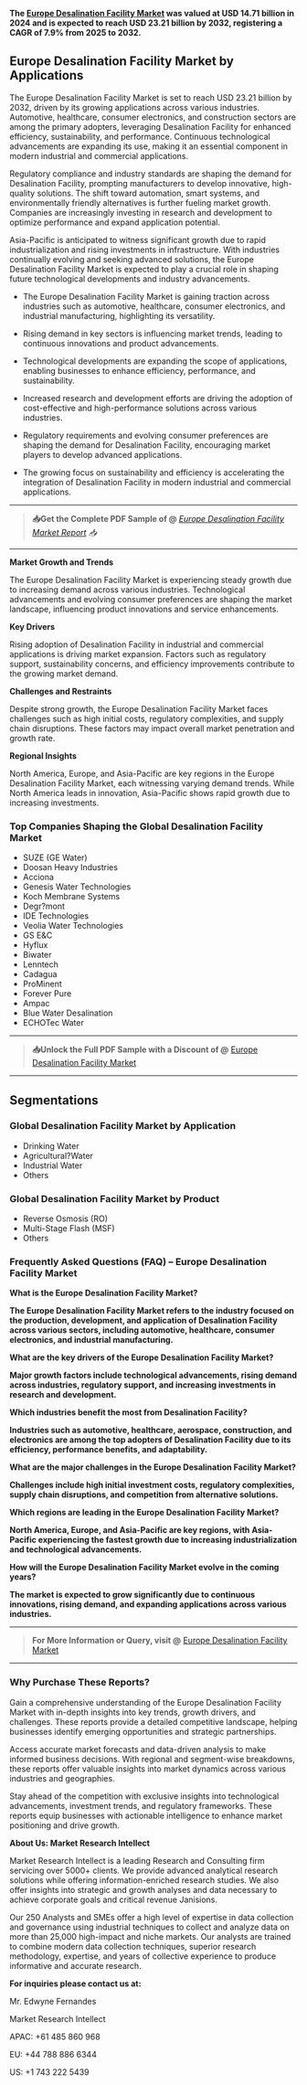 <p><strong>The <a href="https://www.marketresearchintellect.com/download-sample/?rid=401293&amp;utm_source=Pulse-April-Europe&amp;utm_medium=852">Europe Desalination Facility Market</a> was valued at USD 14.71 billion in 2024 and is expected to reach USD 23.21 billion by 2032, registering a CAGR of 7.9% from 2025 to 2032.</strong></p><h2>Europe Desalination Facility Market by Applications&nbsp;</h2><p><p>The Europe Desalination Facility Market is set to reach USD 23.21 billion by 2032, driven by its growing applications across various industries. Automotive, healthcare, consumer electronics, and construction sectors are among the primary adopters, leveraging Desalination Facility for enhanced efficiency, sustainability, and performance. Continuous technological advancements are expanding its use, making it an essential component in modern industrial and commercial applications.</p><p>Regulatory compliance and industry standards are shaping the demand for Desalination Facility, prompting manufacturers to develop innovative, high-quality solutions. The shift toward automation, smart systems, and environmentally friendly alternatives is further fueling market growth. Companies are increasingly investing in research and development to optimize performance and expand application potential.</p><p>Asia-Pacific is anticipated to witness significant growth due to rapid industrialization and rising investments in infrastructure. With industries continually evolving and seeking advanced solutions, the Europe Desalination Facility Market is expected to play a crucial role in shaping future technological developments and industry advancements.</p></p><ul><li><p>The Europe Desalination Facility Market is gaining traction across industries such as automotive, healthcare, consumer electronics, and industrial manufacturing, highlighting its versatility.</p></li><li><p>Rising demand in key sectors is influencing market trends, leading to continuous innovations and product advancements.</p></li><li><p>Technological developments are expanding the scope of applications, enabling businesses to enhance efficiency, performance, and sustainability.</p></li><li><p>Increased research and development efforts are driving the adoption of cost-effective and high-performance solutions across various industries.</p></li><li><p>Regulatory requirements and evolving consumer preferences are shaping the demand for Desalination Facility, encouraging market players to develop advanced applications.</p></li><li><p>The growing focus on sustainability and efficiency is accelerating the integration of Desalination Facility in modern industrial and commercial applications.</p></li></ul><hr /><blockquote><p><strong><span class="font-[700]">📥Get the Complete PDF Sample of @ </span></strong><em><span class="font-[700]"><a href="https://www.marketresearchintellect.com/download-sample/?rid=401293&amp;utm_source=Pulse-April-Europe&amp;utm_medium=852" target="_blank" data-tracking-control-name="article-ssr-frontend-pulse_little-text-block" data-tracking-will-navigate="" data-test-link="">Europe Desalination Facility Market Report</a>&nbsp;📥</span></em></p></blockquote><hr /><p class="" data-start="77" data-end="360"><strong data-start="77" data-end="105">Market Growth and Trends</strong></p><p class="" data-start="77" data-end="360">The Europe Desalination Facility Market is experiencing steady growth due to increasing demand across various industries. Technological advancements and evolving consumer preferences are shaping the market landscape, influencing product innovations and service enhancements.</p><p class="" data-start="362" data-end="606"><strong data-start="362" data-end="377">Key Drivers</strong></p><p class="" data-start="362" data-end="606">Rising adoption of Desalination Facility in industrial and commercial applications is driving market expansion. Factors such as regulatory support, sustainability concerns, and efficiency improvements contribute to the growing market demand.</p><p class="" data-start="608" data-end="849"><strong data-start="608" data-end="637">Challenges and Restraints</strong></p><p class="" data-start="608" data-end="849">Despite strong growth, the Europe Desalination Facility Market faces challenges such as high initial costs, regulatory complexities, and supply chain disruptions. These factors may impact overall market penetration and growth rate.</p><p class="" data-start="851" data-end="1095"><strong data-start="851" data-end="872">Regional Insights</strong></p><p class="" data-start="851" data-end="1095">North America, Europe, and Asia-Pacific are key regions in the Europe Desalination Facility Market, each witnessing varying demand trends. While North America leads in innovation, Asia-Pacific shows rapid growth due to increasing investments.</p><p><h3>Top Companies Shaping the Global Desalination Facility Market </h3><ul><li>SUZE (GE Water)</li><li>Doosan Heavy Industries</li><li>Acciona</li><li>Genesis Water Technologies</li><li>Koch Membrane Systems</li><li>Degr?mont</li><li>IDE Technologies</li><li>Veolia Water Technologies</li><li>GS E&C</li><li>Hyflux</li><li>Biwater</li><li>Lenntech</li><li>Cadagua</li><li>ProMinent</li><li>Forever Pure</li><li>Ampac</li><li>Blue Water Desalination</li><li>ECHOTec Water</li></ul></p><hr /><blockquote><p><strong>📥Unlock the Full PDF Sample with a Discount of @</strong> <a href="https://www.marketresearchintellect.com/ask-for-discount/?rid=401293&amp;utm_source=Pulse-April-Europe&amp;utm_medium=852">Europe Desalination Facility Market</a></p></blockquote><hr /><p><h2>Segmentations</h2><h3>Global Desalination Facility Market by Application</h3><ul><li>Drinking Water</li><li>Agricultural?Water</li><li>Industrial Water</li><li>Others</li></ul><h3>Global Desalination Facility Market by Product</h3><ul><li>Reverse Osmosis (RO)</li><li>Multi-Stage Flash (MSF)</li><li>Others</li></ul></p><h3><strong>Frequently Asked Questions (FAQ) &ndash; Europe Desalination Facility Market</strong></h3><p><strong>What is the Europe Desalination Facility Market?</strong></p><p><strong>The Europe Desalination Facility Market refers to the industry focused on the production, development, and application of Desalination Facility across various sectors, including automotive, healthcare, consumer electronics, and industrial manufacturing.</strong></p><p><strong>What are the key drivers of the Europe Desalination Facility Market?</strong></p><p><strong>Major growth factors include technological advancements, rising demand across industries, regulatory support, and increasing investments in research and development.</strong></p><p><strong>Which industries benefit the most from Desalination Facility?</strong></p><p><strong>Industries such as automotive, healthcare, aerospace, construction, and electronics are among the top adopters of Desalination Facility due to its efficiency, performance benefits, and adaptability.</strong></p><p><strong>What are the major challenges in the Europe Desalination Facility Market?</strong></p><p><strong>Challenges include high initial investment costs, regulatory complexities, supply chain disruptions, and competition from alternative solutions.</strong></p><p><strong>Which regions are leading in the Europe Desalination Facility Market?</strong></p><p><strong>North America, Europe, and Asia-Pacific are key regions, with Asia-Pacific experiencing the fastest growth due to increasing industrialization and technological advancements.</strong></p><p><strong>How will the Europe Desalination Facility Market evolve in the coming years?</strong></p><p><strong>The market is expected to grow significantly due to continuous innovations, rising demand, and expanding applications across various industries.</strong></p><hr /><blockquote><p><span class="font-[700]"><strong>For More Information or Query, visit&nbsp;@</strong>&nbsp;</span><span class="font-[700]"><a href="https://www.marketresearchintellect.com/product/global-desalination-facility-market-size-and-forecast/?utm_source=Linkedin&utm_medium=852" target="_blank" data-tracking-control-name="article-ssr-frontend-pulse_little-text-block" data-tracking-will-navigate="" data-test-link="">Europe Desalination Facility Market</a></span></p></blockquote><hr /><h3><strong data-start="0" data-end="31">Why Purchase These Reports?</strong></h3><p class="" data-start="35" data-end="297">Gain a comprehensive understanding of the Europe Desalination Facility Market with in-depth insights into key trends, growth drivers, and challenges. These reports provide a detailed competitive landscape, helping businesses identify emerging opportunities and strategic partnerships.</p><p class="" data-start="299" data-end="540">Access accurate market forecasts and data-driven analysis to make informed business decisions. With regional and segment-wise breakdowns, these reports offer valuable insights into market dynamics across various industries and geographies.</p><p class="" data-start="542" data-end="784">Stay ahead of the competition with exclusive insights into technological advancements, investment trends, and regulatory frameworks. These reports equip businesses with actionable intelligence to enhance market positioning and drive growth.</p><p><strong><span class="font-[700]">About Us: Market Research Intellect</span></strong></p><p><span class="">Market Research Intellect is a leading Research and Consulting firm servicing over 5000+ clients. We provide advanced analytical research solutions while offering information-enriched research studies.&nbsp;</span>We also offer insights into strategic and growth analyses and data necessary to achieve corporate goals and critical revenue Janisions.</p><p><span class="">Our 250 Analysts and SMEs offer a high level of expertise in data collection and governance using industrial techniques to collect and analyze data on more than 25,000 high-impact and niche markets. Our analysts are trained to combine modern data collection techniques, superior research methodology, expertise, and years of collective experience to produce informative and accurate research.</span></p><p><strong>For inquiries please contact us at:</strong></p><p>Mr. Edwyne Fernandes</p><p>Market Research Intellect</p><p>APAC: +61 485 860 968</p><p>EU: +44 788 886 6344</p><p>US: +1 743 222 5439</p>